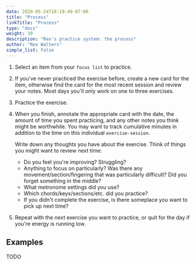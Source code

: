 ```yaml
---
date: 2020-05-24T18:19:49-07:00
title: "Process"
linkTitle: "Process"
type: "docs"
weight: 30
description: "Rex's practice system: the process"
author: "Rex Walters"
simple_list: false
---
```



1. Select an item from your `focus list` to practice.

2. If you've never practiced the exercise before, create a new card for the
   item, otherwise find the card for the most recent session and review your notes.
   Most days you'll only work on one to three exercises.

3. Practice the exercise.

4. When you finish, annotate the appropriate card with the date, the amount of
   time you spent practicing, and any other notes you think might be worthwhile.
   You may want to track cumulative minutes in addition to the time on this
   individual `exercise-session`.
   
   Write down any thoughts you have about the exercise. Think of things you
   might want to review next time: 
   
   * Do you feel you're improving? Struggling?
   * Anything to focus on particularly? Was there any movement/section/fingering that was
     particularly difficult? Did you forget something in the middle?
   * What metronome settings did you use? 
   * Which chords/keys/sections/etc. did you practice? 
   * If you didn't complete the exercise, is there someplace you want to pick up next time?
   
6. Repeat with the next exercise you want to practice, or quit for the day if
   you're energy is running low.

## Examples

TODO
